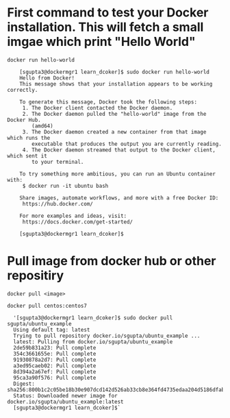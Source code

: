 # First command to test your Docker installation. This will fetch a small imgae which print "Hello World"

 `docker run hello-world`
 
        [sgupta3@dockermgr1 learn_dcoker]$ sudo docker run hello-world
        Hello from Docker!
        This message shows that your installation appears to be working correctly.

        To generate this message, Docker took the following steps:
         1. The Docker client contacted the Docker daemon.
         2. The Docker daemon pulled the "hello-world" image from the Docker Hub.
            (amd64)
         3. The Docker daemon created a new container from that image which runs the
            executable that produces the output you are currently reading.
         4. The Docker daemon streamed that output to the Docker client, which sent it
            to your terminal.

        To try something more ambitious, you can run an Ubuntu container with:
         $ docker run -it ubuntu bash

        Share images, automate workflows, and more with a free Docker ID:
         https://hub.docker.com/

        For more examples and ideas, visit:
         https://docs.docker.com/get-started/

        [sgupta3@dockermgr1 learn_dcoker]$
# Pull image from docker hub or other repositiry 
`docker pull <image>`

`docker pull centos:centos7`

      '[sgupta3@dockermgr1 learn_dcoker]$ sudo docker pull sgupta/ubuntu_example
      Using default tag: latest
      Trying to pull repository docker.io/sgupta/ubuntu_example ...
      latest: Pulling from docker.io/sgupta/ubuntu_example
      2de59b831a23: Pull complete
      354c3661655e: Pull complete
      91930878a2d7: Pull complete
      a3ed95caeb02: Pull complete
      8d394a2a67ef: Pull complete
      95ca3a90f576: Pull complete
      Digest: sha256:800b1c2c05be18b30e907dcd142d526ab33cb8e364fd4735edaa204d5186dfab
      Status: Downloaded newer image for docker.io/sgupta/ubuntu_example:latest
      [sgupta3@dockermgr1 learn_dcoker]$`
